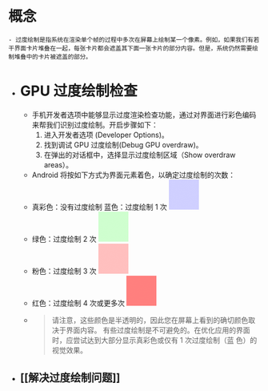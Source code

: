 # 概念
	- 过度绘制是指系统在渲染单个帧的过程中多次在屏幕上绘制某一个像素。例如，如果我们有若干界面卡片堆叠在一起，每张卡片都会遮盖其下面一张卡片的部分内容。但是，系统仍然需要绘制堆叠中的卡片被遮盖的部分。
- # GPU 过度绘制检查
	- 手机开发者选项中能够显示过度渲染检查功能，通过对界面进行彩色编码来帮我们识别过度绘制。开启步骤如下：
	  1. 进入开发者选项 (Developer Options)。
	  2. 找到调试 GPU 过度绘制(Debug GPU overdraw)。
	  3. 在弹出的对话框中，选择显示过度绘制区域（Show overdraw areas）。
	- Android 将按如下方式为界面元素着色，以确定过度绘制的次数：
	- 真彩色：没有过度绘制
	  蓝色：过度绘制 1 次 ![image.png](../assets/image_1692865507192_0.png)
	- 绿色：过度绘制 2 次 ![image.png](../assets/image_1692865516976_0.png)
	- 粉色：过度绘制 3 次 ![image.png](../assets/image_1692865552683_0.png)
	- 红色：过度绘制 4 次或更多次 ![image.png](../assets/image_1692865563417_0.png)
	- >请注意，这些颜色是半透明的，因此您在屏幕上看到的确切颜色取决于界面内容。
	  有些过度绘制是不可避免的。在优化应用的界面时，应尝试达到大部分显示真彩色或仅有 1 次过度绘制（蓝
	  色）的视觉效果。
- ## [[解决过度绘制问题]]